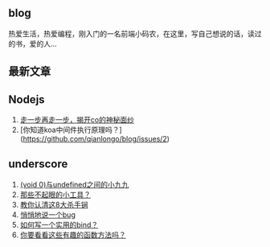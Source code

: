 ## blog
热爱生活，热爱编程，刚入门的一名前端小码农，在这里，写自己想说的话，读过的书，爱的人...

## 最新文章

## Nodejs

1. [走一步再走一步，揭开co的神秘面纱](https://github.com/qianlongo/blog/issues/1)
2. [你知道koa中间件执行原理吗？] (https://github.com/qianlongo/blog/issues/2)

## underscore

1. [(void 0)与undefined之间的小九九](https://github.com/qianlongo/blog/issues/3)
2. [那些不起眼的小工具？](https://github.com/qianlongo/blog/issues/4)
3. [教你认清这8大杀手锏](https://github.com/qianlongo/blog/issues/5)
4. [悄悄地说一个bug](https://github.com/qianlongo/blog/issues/6)
5. [如何写一个实用的bind？](https://github.com/qianlongo/blog/issues/7)
6. [你要看看这些有趣的函数方法吗？](https://github.com/qianlongo/blog/issues/8)